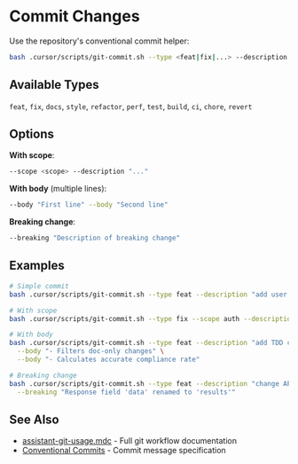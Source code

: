 # Commit Changes

Use the repository's conventional commit helper:

```bash
bash .cursor/scripts/git-commit.sh --type <feat|fix|...> --description "..."
```

## Available Types

`feat`, `fix`, `docs`, `style`, `refactor`, `perf`, `test`, `build`, `ci`, `chore`, `revert`

## Options

**With scope**:

```bash
--scope <scope> --description "..."
```

**With body** (multiple lines):

```bash
--body "First line" --body "Second line"
```

**Breaking change**:

```bash
--breaking "Description of breaking change"
```

## Examples

```bash
# Simple commit
bash .cursor/scripts/git-commit.sh --type feat --description "add user authentication"

# With scope
bash .cursor/scripts/git-commit.sh --type fix --scope auth --description "handle empty token"

# With body
bash .cursor/scripts/git-commit.sh --type feat --description "add TDD compliance checker" \
  --body "- Filters doc-only changes" \
  --body "- Calculates accurate compliance rate"

# Breaking change
bash .cursor/scripts/git-commit.sh --type feat --description "change API response format" \
  --breaking "Response field 'data' renamed to 'results'"
```

## See Also

- [assistant-git-usage.mdc](../.cursor/rules/assistant-git-usage.mdc) - Full git workflow documentation
- [Conventional Commits](https://www.conventionalcommits.org/) - Commit message specification
